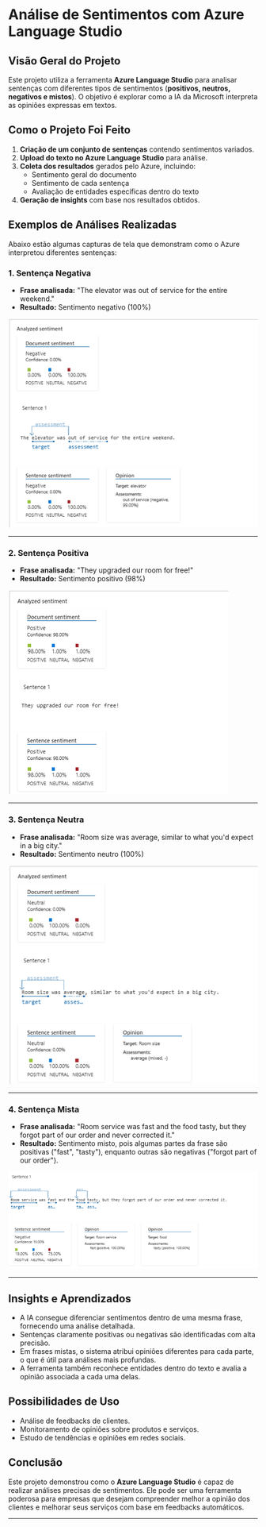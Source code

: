 # Análise de Sentimentos com Azure Language Studio

## Visão Geral do Projeto
Este projeto utiliza a ferramenta **Azure Language Studio** para analisar sentenças com diferentes tipos de sentimentos (**positivos, neutros, negativos e mistos**). O objetivo é explorar como a IA da Microsoft interpreta as opiniões expressas em textos.

## Como o Projeto Foi Feito
1. **Criação de um conjunto de sentenças** contendo sentimentos variados.
2. **Upload do texto no Azure Language Studio** para análise.
3. **Coleta dos resultados** gerados pelo Azure, incluindo:
   - Sentimento geral do documento
   - Sentimento de cada sentença
   - Avaliação de entidades específicas dentro do texto
4. **Geração de insights** com base nos resultados obtidos.

## Exemplos de Análises Realizadas
Abaixo estão algumas capturas de tela que demonstram como o Azure interpretou diferentes sentenças:

### 1. Sentença Negativa
- **Frase analisada:** "The elevator was out of service for the entire weekend."
- **Resultado:** Sentimento negativo (100%)

![Análise Negativa](./prints/analise%20negativa%201.png)

---

### 2. Sentença Positiva
- **Frase analisada:** "They upgraded our room for free!"
- **Resultado:** Sentimento positivo (98%)

![Análise Positiva](./prints/positive1.png)

---

### 3. Sentença Neutra
- **Frase analisada:** "Room size was average, similar to what you'd expect in a big city."
- **Resultado:** Sentimento neutro (100%)

![Análise Neutra](./prints/neutral%202.png)

---

### 4. Sentença Mista
- **Frase analisada:** "Room service was fast and the food tasty, but they forgot part of our order and never corrected it."
- **Resultado:** Sentimento misto, pois algumas partes da frase são positivas ("fast", "tasty"), enquanto outras são negativas ("forgot part of our order").

![Análise Mista](./prints/misto1.png)

---

## Insights e Aprendizados
- A IA consegue diferenciar sentimentos dentro de uma mesma frase, fornecendo uma análise detalhada.
- Sentenças claramente positivas ou negativas são identificadas com alta precisão.
- Em frases mistas, o sistema atribui opiniões diferentes para cada parte, o que é útil para análises mais profundas.
- A ferramenta também reconhece entidades dentro do texto e avalia a opinião associada a cada uma delas.

## Possibilidades de Uso
- Análise de feedbacks de clientes.
- Monitoramento de opiniões sobre produtos e serviços.
- Estudo de tendências e opiniões em redes sociais.


## Conclusão
Este projeto demonstrou como o **Azure Language Studio** é capaz de realizar análises precisas de sentimentos. Ele pode ser uma ferramenta poderosa para empresas que desejam compreender melhor a opinião dos clientes e melhorar seus serviços com base em feedbacks automáticos.

---




